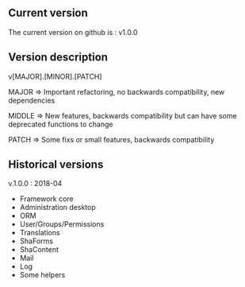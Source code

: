 ## Current version

The current version on github is : v1.0.0

## Version description

v[MAJOR].[MINOR].[PATCH]

MAJOR => Important refactoring, no backwards compatibility, new dependencies

MIDDLE => New features, backwards compatibility but can have some deprecated functions to change

PATCH => Some fixs or small features, backwards compatibility

## Historical versions

v.1.0.0 : 2018-04  

- Framework core
- Administration desktop
- ORM
- User/Groups/Permissions 
- Translations
- ShaForms
- ShaContent 
- Mail
- Log
- Some helpers

